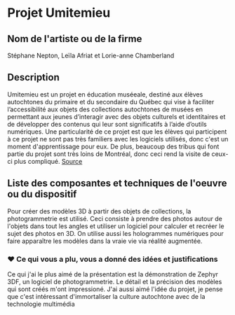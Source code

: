 

  # Projet Umitemieu

  ## Nom de l'artiste ou de la firme
  Stéphane Nepton, Leïla Afriat et Lorie-anne Chamberland

  ## Description
  Umitemieu est un projet en éducation muséeale, destiné aux élèves autochtones du primaire et du secondaire du Québec qui vise à faciliter l’accessibilité aux 
  objets des collections autochtones de musées en permettant aux jeunes d’interagir avec des objets culturels et identitaires et de développer des contenus qui 
  leur sont significatifs à l’aide d’outils numériques. Une particularité de ce projet est que les élèves qui participent à ce projet ne sont pas très familiers
  avec les logiciels utilisés, donc c'est un moment d'apprentissage pour eux. De plus, beaucoup des tribus qui font partie du projet sont très loins de Montréal,
  donc ceci rend la visite de ceux-ci plus compliqué.
  [Source](https://www.cmontmorency.qc.ca/etudiants/vie-etudiante/evenements/semaine-des-arts/semaine-des-arts-2022/programmation/)

  ## Liste des composantes et techniques de l'oeuvre ou du dispositif
  Pour créer des modèles 3D à partir des objets de collections, la photogrammetrie est utilisé. Ceci consiste à prendre des photos autour de l'objets dans tout les angles et utiliser
  un logiciel pour calculer et recréer le sujet des photos en 3D. On utilise aussi les hologrammes numériques pour faire apparaître les modèles dans la vraie vie via réalité
  augmentée.

  ### ❤️ Ce qui vous a plu, vous a donné des idées et justifications
  Ce qui j'ai le plus aimé de la présentation est la démonstration de Zephyr 3DF, un logiciel de photogrammetrie. Le détail et la précision des modèles qui sont
  créés m'ont impressioné. J'ai aussi aimé l'idée du projet, je pense que c'est intéressant d'immortaliser la culture autochtone avec de la technologie multimédia

